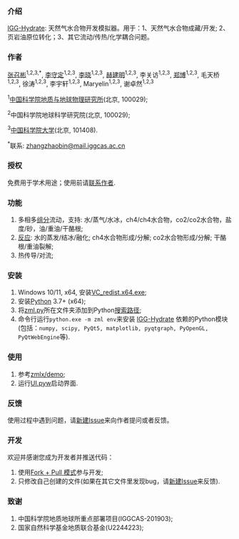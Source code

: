 ### 介绍

[IGG-Hydrate](https://gitee.com/geomech/hydrate): 天然气水合物开发模拟器。用于：1、天然气水合物成藏/开发; 2、页岩油原位转化；3、其它流动/传热/化学耦合问题。

### 作者

[张召彬](https://igg.cas.cn/sourcedb_igg_cas/cn/zjrck/201703/t20170306_4755492.html)<sup>1,2,3,*</sup>, [李守定](https://igg.cas.cn/sourcedb_igg_cas/cn/zjrck/201412/t20141218_4278784.html)<sup>1,2,3</sup>, [李晓](https://igg.cas.cn/sourcedb_igg_cas/cn/zjrck/200907/t20090713_2065538.html)<sup>1,2,3</sup>, [赫建明](https://igg.cas.cn/sourcedb_igg_cas/cn/zjrck/201203/t20120302_3448658.html)<sup>1,2,3</sup>, 李关访<sup>1,2,3</sup>, [郑博](https://igg.cas.cn/sourcedb_igg_cas/cn/zjrck/202303/t20230322_6706946.html)<sup>1,2,3</sup>, 毛天桥<sup>1,2,3</sup>, 徐涛<sup>1,2,3</sup>, 李宇轩<sup>1,2,3</sup>, Maryelin<sup>1,2,3</sup>, 谢卓然<sup>1,2,3</sup>


<sup>1</sup>[中国科学院地质与地球物理研究所](https://igg.cas.cn/)(北京, 100029);

<sup>2</sup>中国科学院地球科学研究院(北京, 100029);

<sup>3</sup>[中国科学院大学](https://www.ucas.ac.cn/)(北京, 101408).

<sup>*</sup>联系: [zhangzhaobin@mail.iggcas.ac.cn](zhangzhaobin@mail.iggcas.ac.cn)

### 授权

免费用于学术用途；使用前请[联系作者](https://igg.cas.cn/sourcedb_igg_cas/cn/zjrck/201703/t20170306_4755492.html).

### 功能
1. 多相多[组分](https://gitee.com/geomech/hydrate/tree/master/zmlx/fluid)流动，支持: 水/蒸气/水冰，ch4/ch4水合物，co2/co2水合物，盐度/砂，油/重油/干酪根;  
2. [反应](https://gitee.com/geomech/hydrate/tree/master/zmlx/react): 水的蒸发/结冰/融化; ch4水合物形成/分解; co2水合物形成/分解; 干酪根/重油裂解;
3. 热传导/对流;

### 安装

1. Windows 10/11, x64, 安装[VC_redist.x64.exe](https://gitee.com/geomech/hydrate/attach_files);
2. 安装[Python](https://www.python.org/) 3.7+ (x64); 
3. 将[zml.py](https://gitee.com/geomech/hydrate/blob/master/zml.py)所在文件夹添加到Python[搜索路径](https://zhuanlan.zhihu.com/p/530589364);
4. 命令行运行`python.exe -m zml env`来安装 [IGG-Hydrate](https://gitee.com/geomech/hydrate) 依赖的Python模块(包括：`numpy, scipy, PyQt5, matplotlib, pyqtgraph, PyOpenGL, PyQtWebEngine`等). 

### 使用

1. 参考[zmlx/demo](https://gitee.com/geomech/hydrate/tree/master/zmlx/demo);
2. 运行[UI.pyw](https://gitee.com/geomech/hydrate/blob/master/UI.pyw)启动界面.

### 反馈

使用过程中遇到问题，请[新建Issue](https://gitee.com/geomech/hydrate/issues/new)来向作者提问或者反馈。

### 开发
欢迎并感谢您成为开发者并推送代码：
1. 使用[Fork + Pull 模式](https://help.gitee.com/base/pullrequest/Fork+Pull)参与开发;
2. 只修改自己创建的文件(如果在其它文件里发现bug，请[新建Issue](https://gitee.com/geomech/hydrate/issues/new)来反馈).

### 致谢

1. 中国科学院地质地球所重点部署项目(IGGCAS-201903);
2. 国家自然科学基金地质联合基金(U2244223);


